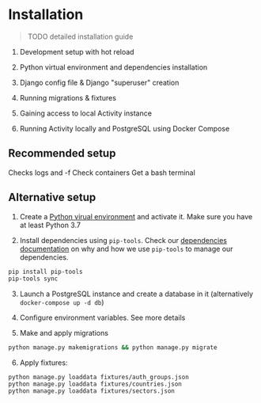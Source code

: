 # Installation

> TODO detailed installation guide

1. Development setup with hot reload
2. Python virtual environment and dependencies installation
3. Django config file & Django "superuser" creation
4. Running migrations & fixtures
5. Gaining access to local Activity instance


1. Running Activity locally and PostgreSQL using Docker Compose


## Recommended setup


Checks logs and -f
Check containers
Get a bash terminal

## Alternative setup

1. Create a [Python virual environment](https://docs.python.org/3/tutorial/venv.html) and activate it. Make sure you have at least Python 3.7

2. Install dependencies using `pip-tools`. Check our [dependencies documentation](./dependencies.md) on why and how we use `pip-tools` to manage our dependencies.

```bash
pip install pip-tools
pip-tools sync
```

3. Launch a PostgreSQL instance and create a database in it (alternatively `docker-compose up -d db`) 

4. Configure environment variables. See more details
<!-- Which file exactly -->

5. Make and apply migrations

```bash
python manage.py makemigrations && python manage.py migrate
```

6. Apply fixtures:
```
python manage.py loaddata fixtures/auth_groups.json
python manage.py loaddata fixtures/countries.json
python manage.py loaddata fixtures/sectors.json
```

